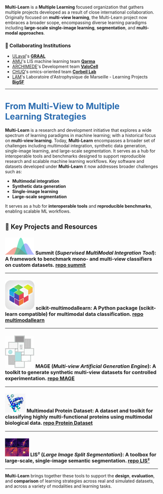 **Multi-Learn** is a **Multiple Learning** focused organization that gathers multiple projects developed as a result of close international collaboration.  
Originally focused on **multi-view learning**, the Multi-Learn project now embraces a broader scope, encompassing diverse learning paradigms including **large-scale single-image learning**, **segmentation**, and **multi-modal approaches**.

### 🤝 Collaborating Institutions

- [ULaval](https://www.ulaval.ca/)'s [**GRAAL**](https://graal.ift.ulaval.ca/)
- [AMU](https://www.univ-amu.fr/)'s LIS machine learning team [**Qarma**](https://qarma.lis-lab.fr/)
- [ARCHIMEDE](https://labex-archimede.univ-amu.fr/)'s Development team [**ValoCell**](https://dev.pages.lis-lab.fr/cellule_developpement/)
- [CHUQ](https://www.chudequebec.ca/accueil.aspx)'s omics-oriented team [**Corbeil Lab**](https://corbeillab.genome.ulaval.ca/)
- [LAM](https://www.lam.fr/)'s Laboratoire d'Astrophysique de Marseille - Learning Projects [**BigSF**](https://people.lam.fr/zavagno.annie/big_data_and_machine_learning.html)

---

# <span style="color:#2b6cb0">From Multi-View to Multiple Learning Strategies</span>

**Multi-Learn** is a research and development initiative that explores a wide spectrum of learning paradigms in machine learning;
with a historical focus on **multi-view learning**. Today, **Multi-Learn** encompasses a broader set of challenges including multimodal integration, synthetic data generation, single-image learning, and large-scale segmentation.
It serves as a hub for interoperable tools and benchmarks designed to support reproducible research and scalable machine learning workflows. Key software and datasets developed under **Multi-Learn** it now addresses broader challenges such as:


- **Multimodal integration**
- **Synthetic data generation**
- **Single-image learning**
- **Large-scale segmentation**

It serves as a hub for **interoperable tools** and **reproducible benchmarks**, enabling scalable ML workflows.

## 🧰 Key Projects and Resources

### ![Summit](summit-small.png) **Summit** (*Supervised MultiModal Integration Tool*): A framework to benchmark mono- and multi-view classifiers on custom datasets. [repo summit](https://github.com/multi-learn/summit)
---
### ![scikit-multimodallearn](multimodallearn-small.png) **scikit-multimodallearn**: A Python package (scikit-learn compatible) for multimodal data classification. [repo multimodallearn](https://github.com/multi-learn/scikit-multimodallearn)
---
### ![MAGE](mage-small.png) **MAGE** (*Multi-view Artificial Generation Engine*): A toolkit to generate synthetic multi-view datasets for controlled experimentation. [repo MAGE](https://github.com/multi-learn/mage)
---
### ![Protein Dataset](dataset-small.png) **Multimodal Protein Dataset**: A dataset and toolkit for classifying highly multi-functional proteins using multimodal biological data. [repo Protein Dataset](https://github.com/multi-learn/muppi_neurips)
---
### ![LIS²](lis2-small.png) **LIS²** (*Large Image Split Segmentation*): A toolbox for large-scale, single-image semantic segmentation. [repo LIS²](https://github.com/multi-learn/lis2)
---

**Multi-Learn** brings together these tools to support the **design**, **evaluation**, and **comparison** of learning strategies across real and simulated datasets, and across a variety of modalities and learning tasks.
